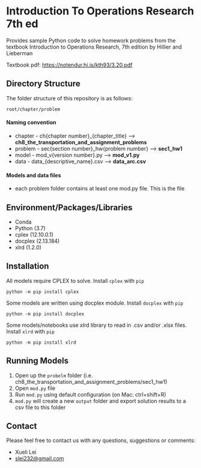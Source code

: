 # Introduction To Operations Research 7th ed
  Provides sample Python code to solve homework problems from the textbook Introduction to Operations Research, 7th edition by 
  Hillier and Lieberman
  
  Textbook pdf: https://notendur.hi.is/kth93/3.20.pdf
  

## Directory Structure

The folder structure of this repository is as follows:
```
root/chapter/problem
```
#### Naming convention
* chapter - ch{chapter number}_{chapter_title} --> **ch8_the_transportation_and_assignment_problems**
* problem - sec{section number}_hw{problem number} --> **sec1_hw1** 
* model - mod_v{version number}.py --> **mod_v1.py**
* data - data_{descriptive_name}.csv --> **data_arc.csv** 

#### Models and data files
* each problem folder contains at least one mod.py file. This is the file 

## Environment/Packages/Libraries
* Conda
* Python             (3.7)
* cplex              (12.10.0.1)
* docplex            (2.13.184)
* xlrd               (1.2.0)

## Installation
All models require CPLEX to solve. Install `cplex` with `pip`
```
python -m pip install cplex

```
Some models are written using docplex module. Install `docplex` with `pip`
```
python -m pip install docplex
```
Some models/notebooks use xlrd library to read in .csv and/or .xlsx files. Install `xlrd` with `pip`
```
python -m pip install xlrd
```

## Running Models
1. Open up the `probelm` folder (i.e. ch8_the_transportation_and_assignment_problems/sec1_hw1)
2. Open `mod.py` file
3. Run `mod.py` using default configuration (on Mac: ctrl+shift+R)
4. `mod.py` will create a new `output` folder and export solution results to a csv file to this folder


## Contact

Please feel free to contact us with any questions, suggestions or comments:

* Xueli Lei
* slei232@gmail.com

